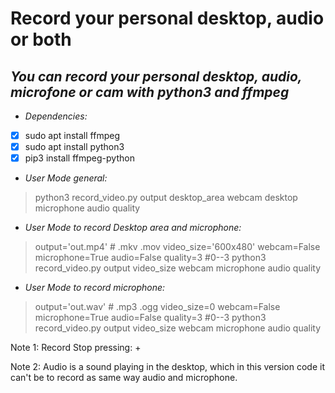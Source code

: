 # Record your personal desktop, audio or both
## *You can record your personal desktop, audio, microfone or cam with python3 and ffmpeg*


* *Dependencies:*
- [x] sudo apt install ffmpeg
- [x] sudo apt install python3
- [x] pip3 install ffmpeg-python

* *User Mode general:*
> python3 record_video.py output desktop_area webcam desktop microphone audio quality

* *User Mode to record Desktop area and microphone:*
> output='out.mp4'    # .mkv .mov
> video_size='600x480'
> webcam=False
> microphone=True
> audio=False
> quality=3  #0--3
> python3 record_video.py output video_size webcam microphone audio quality

* *User Mode to record microphone:*
> output='out.wav'    # .mp3 .ogg 
> video_size=0
> webcam=False
> microphone=True
> audio=False
> quality=3  #0--3
> python3 record_video.py output video_size webcam microphone audio quality

Note 1: Record Stop pressing: <crtl> + <c>

Note 2: Audio is a sound playing in the desktop, which in this version code it can't be to record as same way audio and microphone.
